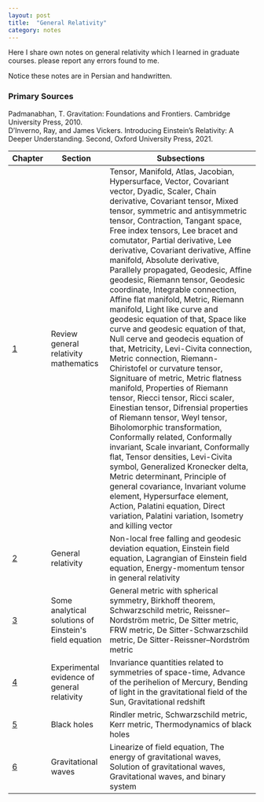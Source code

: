 ```yaml
---
layout: post
title:  "General Relativity"
category: notes
---
```

Here I share own notes on general relativity which I learned in graduate courses. please report any errors found to me.

Notice these notes are in Persian and handwritten.

### Primary Sources
Padmanabhan, T. Gravitation: Foundations and Frontiers. Cambridge University Press, 2010. \
D’Inverno, Ray, and James Vickers. Introducing Einstein’s Relativity: A Deeper Understanding. Second, Oxford University Press, 2021.

|Chapter       |Section       |Subsections   |
|--------------|--------------|--------------|
|[1][1]             |Review general relativity mathematics              |Tensor, Manifold, Atlas, Jacobian, Hypersurface, Vector, Covariant vector, Dyadic, Scaler, Chain derivative, Covariant tensor, Mixed tensor, symmetric and antisymmetric tensor, Contraction, Tangant space, Free index tensors, Lee bracet and comutator, Partial derivative, Lee derivative, Covariant derivative, Affine manifold, Absolute derivative, Parallely propagated, Geodesic, Affine geodesic, Riemann tensor, Geodesic coordinate, Integrable connection, Affine flat manifold, Metric, Riemann manifold, Light like curve and geodesic equation of that, Space like curve and geodesic equation of that, Null cerve and geodecis equation of that, Metricity, Levi-Civita connection, Metric connection, Riemann-Chiristofel or curvature tensor, Signituare of metric, Metric flatness manifold, Properties of Riemann tensor, Riecci tensor, Ricci scaler, Einestian tensor, Difrensial properties of Riemann tensor, Weyl tensor, Biholomorphic transformation, Conformally related, Conformally invariant, Scale invariant, Conformally flat, Tensor densities, Levi-Civita symbol, Generalized Kronecker delta, Metric determinant, Principle of general covariance, Invariant volume element, Hypersurface element, Action, Palatini equation, Direct variation, Palatini variation, Isometry and killing vector              |
|[2][2]             |General relativity              |Non-local free falling and geodesic deviation equation, Einstein field equation, Lagrangian of Einstein field equation, Energy-momentum tensor in general relativity              |
|[3][3]             |Some analytical solutions of Einstein's field equation              |General metric with spherical symmetry, Birkhoff theorem, Schwarzschild metric, Reissner–Nordström metric, De Sitter metric, FRW metric, De Sitter-Schwarzschild metric, De Sitter-Reissner–Nordström metric              |
|[4][4]             |Experimental evidence of general relativity              |Invariance quantities related to symmetries of space-time, Advance of the perihelion of Mercury, Bending of light in the gravitational field of the Sun, Gravitational redshift              |
|[5][5]             |Black holes              |Rindler metric, Schwarzschild metric, Kerr metric, Thermodynamics of black holes              |
|[6][6]             |Gravitational waves              |Linearize of field equation, The energy of gravitational waves, Solution of gravitational waves, Gravitational waves, and binary system              |

[1]:       https://github.com/dehpour/dehpour.github.io/raw/main/2022-12-13-general-relativity/GR_CHAP1_4002.pdf
[2]:       https://github.com/dehpour/dehpour.github.io/raw/main/2022-12-13-general-relativity/GR_CHAP2_4002.pdf
[3]:       https://github.com/dehpour/dehpour.github.io/raw/main/2022-12-13-general-relativity/GR_CHAP3_4011.pdf
[4]:       https://github.com/dehpour/dehpour.github.io/raw/main/2022-12-13-general-relativity/GR_CHAP4_4011.pdf
[5]:       https://github.com/dehpour/dehpour.github.io/raw/main/2022-12-13-general-relativity/GR_CHAP5_4011.pdf
[6]:       https://github.com/dehpour/dehpour.github.io/raw/main/2022-12-13-general-relativity/GR_CHAP6_4011.pdf
